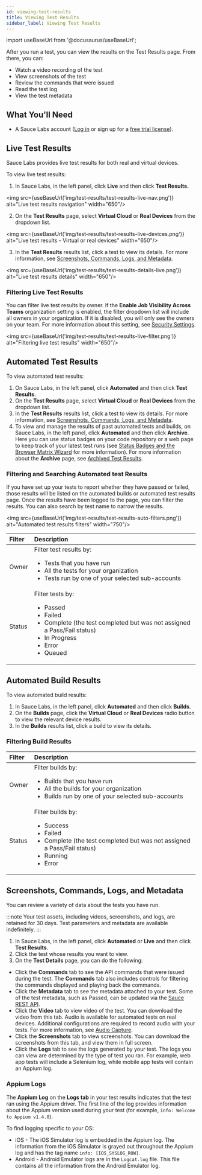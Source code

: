```yaml
---
id: viewing-test-results
title: Viewing Test Results
sidebar_label: Viewing Test Results
---
```


import useBaseUrl from '@docusaurus/useBaseUrl';

After you run a test, you can view the results on the Test Results page. From there, you can:

- Watch a video recording of the test
- View screenshots of the test
- Review the commands that were issued
- Read the test log
- View the test metadata

## What You'll Need

- A Sauce Labs account ([Log in](https://accounts.saucelabs.com/am/XUI/#login/) or sign up for a [free trial license](https://saucelabs.com/sign-up)).

## Live Test Results

Sauce Labs provides live test results for both real and virtual devices.

To view live test results:

1. In Sauce Labs, in the left panel, click **Live** and then click **Test Results.**

<img src={useBaseUrl('img/test-results/test-results-live-nav.png')} alt="Live test results navigation" width="650"/>

2. On the **Test Results** page, select **Virtual Cloud** or **Real Devices** from the dropdown list.

<img src={useBaseUrl('img/test-results/test-results-live-devices.png')} alt="Live test results - Virtual or real devices" width="650"/>

3. In the **Test Results** results list, click a test to view its details. For more information, see [Screenshots, Commands, Logs, and Metadata](#screenshots-commands-logs-and-metadata).

<img src={useBaseUrl('img/test-results/test-results-details-live.png')} alt="Live test results details" width="650"/>

### Filtering Live Test Results

You can filter live test results by owner. If the **Enable Job Visibility Across Teams** organization setting is enabled, the filter dropdown list will include all owners in your organization. If it is disabled, you will only see the owners on your team. For more information about this setting, see [Security Settings](basics/acct-team-mgmt/org-settings/#security-settings).

<img src={useBaseUrl('img/test-results/test-results-live-filter.png')} alt="Filtering live test results" width="650"/>

## Automated Test Results

To view automated test results:

1. On Sauce Labs, in the left panel, click **Automated** and then click **Test Results**.
2. On the **Test Results** page, select **Virtual Cloud** or **Real Devices** from the dropdown list.
3. In the **Test Results** results list, click a test to view its details. For more information, see [Screenshots, Commands, Logs, and Metadata](#screenshots-commands-logs-and-metadata).
4. To view and manage the results of past automated tests and builds, on Sauce Labs, in the left panel, click **Automated** and then click **Archive**. Here you can use status badges on your code repository or a web page to keep track of your latest test runs (see [Status Badges and the Browser Matrix Wizard](/test-results/badges-browser-matrix) for more information). For more information about the **Archive** page, see [Archived Test Results](/test-results/archived-test-results).

### Filtering and Searching Automated test Results

If you have set up your tests to report whether they have passed or failed, those results will be listed on the automated builds or automated test results page. Once the results have been logged to the page, you can filter the results. You can also search by test name to narrow the results.

<img src={useBaseUrl('img/test-results/test-results-auto-filters.png')} alt="Automated test results filters" width="750"/>

| Filter | Description                                                                                                                                                                             |
| :----- | :-------------------------------------------------------------------------------------------------------------------------------------------------------------------------------------- |
| Owner  | Filter test results by: <ul><li>Tests that you have run</li><li>All the tests for your organization</li><li>Tests run by one of your selected sub-accounts</li></ul>                    |
| Status | Filter tests by: <ul><li>Passed</li><li>Failed</li><li>Complete (the test completed but was not assigned a Pass/Fail status)</li><li>In Progress</li><li>Error</li><li>Queued</li></ul> |

## Automated Build Results

To view automated build results:

1. In Sauce Labs, in the left panel, click **Automated** and then click **Builds**.
2. On the **Builds** page, click the **Virtual Cloud** or **Real Devices** radio button to view the relevant device results.
3. In the **Builds** results list, click a build to view its details.

### Filtering Build Results

| Filter | Description                                                                                                                                                            |
| :----- | :--------------------------------------------------------------------------------------------------------------------------------------------------------------------- |
| Owner  | Filter builds by: <ul><li>Builds that you have run</li><li>All the builds for your organization</li><li>Builds run by one of your selected sub-accounts</li></ul>      |
| Status | Filter builds by: <ul><li>Success</li><li>Failed</li><li>Complete (the test completed but was not assigned a Pass/Fail status)</li><li>Running</li><li>Error</li></ul> |

## Screenshots, Commands, Logs, and Metadata

You can review a variety of data about the tests you have run.

:::note
Your test assets, including videos, screenshots, and logs, are retained for 30 days. Test parameters and metadata are available indefinitely.
:::

1. In Sauce Labs, in the left panel, click **Automated** or **Live** and then click **Test Results**.
2. Click the test whose results you want to view.
3. On the **Test Details** page, you can do the following:

- Click the **Commands** tab to see the API commands that were issued during the test. The **Commands** tab also includes controls for filtering the commands displayed and playing back the commands.
- Click the **Metadata** tab to see the metadata attached to your test. Some of the test metadata, such as Passed, can be updated via the [Sauce REST API](/test-results/test-status).
- Click the **Video** tab to view video of the test. You can download the video from this tab. Audio is available for automated tests on real devices. Additional configurations are required to record audio with your tests. For more information, see [Audio Capture](/mobile-apps/features/audio-capture/).
- Click the **Screenshots** tab to view screenshots. You can download the screenshots from this tab, and view them in full screen.
- Click the **Logs** tab to see the logs generated by your test. The logs you can view are determined by the type of test you ran. For example, web app tests will include a Selenium log, while mobile app tests will contain an Appium log.

### Appium Logs

The **Appium Log** on the **Logs tab** in your test results indicates that the test ran using the Appium driver. The first line of the log provides information about the Appium version used during your test (for example, `info: Welcome to Appium v1.4.0`).

To find logging specific to your OS:

- iOS - The iOS Simulator log is embedded in the Appium log. The information from the iOS Simulator is grayed out throughout the Appium log and has the tag name `info: [IOS_SYSLOG_ROW]`.
- Android - Android Emulator logs are in the `Logcat.log` file. This file contains all the information from the Android Emulator log.
